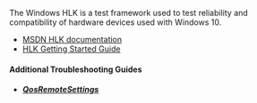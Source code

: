 The Windows HLK is a test framework used to test reliability and compatibility of hardware devices used with Windows 10.
* [MSDN HLK documentation](https://msdn.microsoft.com/en-us/library/windows/hardware/dn930814.aspx)
* [HLK Getting Started Guide](https://msdn.microsoft.com/en-us/library/windows/hardware/dn915002.aspx)

#### Additional Troubleshooting Guides
* ##### [QosRemoteSettings](qosremotesettings.md)